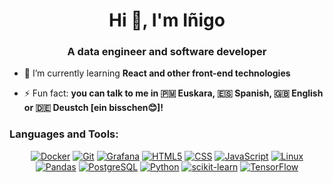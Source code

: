 <h1 align="center">Hi 👋, I'm Iñigo</h1>
<h3 align="center">A data engineer and software developer</h3>

- 🌱 I’m currently learning **React and other front-end technologies**

- ⚡ Fun fact: **you can talk to me in 🇵🇲 Euskara, 🇪🇸 Spanish, 🇬🇧 English or 🇩🇪 Deustch [ein bisschen😊]!**

<p align="left">
</p>

<h3 align="left">Languages and Tools:</h3>
<p align="center">
  <a href="https://www.docker.com/" target="_blank" rel="noreferrer"><img alt="Docker" src="https://img.shields.io/badge/-Docker-2496ED?style=flat-square&logo=docker&logoColor=white" /></a>
  <a href="https://git-scm.com/" target="_blank" rel="noreferrer"><img alt="Git" src="https://img.shields.io/badge/-Git-F05032?style=flat-square&logo=git&logoColor=white" /></a>
  <a href="https://grafana.com/" target="_blank" rel="noreferrer"><img alt="Grafana" src="https://img.shields.io/badge/-Grafana-F46800?style=flat-square&logo=grafana&logoColor=white" /></a>
  <a href="https://developer.mozilla.org/es/docs/Web/HTML" target="_blank" rel="noreferrer"><img alt="HTML5" src="https://img.shields.io/badge/-HTML-E34F26?style=flat-square&logo=html5&logoColor=white" /></a>
  <a href="https://developer.mozilla.org/es/docs/Web/CSS" target="_blank" rel="noreferrer"><img alt="CSS" src="https://img.shields.io/badge/-CSS-663399?style=flat-square&logo=css&logoColor=white" /></a>
  <a href="https://developer.mozilla.org/en-US/docs/Web/JavaScript" target="_blank" rel="noreferrer"><img alt="JavaScript" src="https://img.shields.io/badge/-JavaScript-F7DF1E?style=flat-square&logo=javascript&logoColor=000" /></a>
  <a href="https://www.linux.org/" target="_blank" rel="noreferrer"><img alt="Linux" src="https://img.shields.io/badge/-Linux-FCC624?style=flat-square&logo=linux&logoColor=000" /></a>
  <a href="https://pandas.pydata.org/" target="_blank" rel="noreferrer"><img alt="Pandas" src="https://img.shields.io/badge/-Pandas-150458?style=flat-square&logo=pandas&logoColor=white" /></a>
  <a href="https://www.postgresql.org/" target="_blank" rel="noreferrer"><img alt="PostgreSQL" src="https://img.shields.io/badge/-PostgreSQL-4169E1?style=flat-square&logo=postgresql&logoColor=white" /></a>
  <a href="https://www.python.org/" target="_blank" rel="noreferrer"><img alt="Python" src="https://img.shields.io/badge/-Python-3776AB?style=flat-square&logo=python&logoColor=white" /></a>
  <a href="https://scikit-learn.org" target="_blank" rel="noreferrer"><img alt="scikit-learn" src="https://img.shields.io/badge/-scikitlearn-F7931E?style=flat-square&logo=scikitlearn&logoColor=white" /></a>
  <a href="https://www.tensorflow.org/" target="_blank" rel="noreferrer"><img alt="TensorFlow" src="https://img.shields.io/badge/-TensorFlow-FF6F00?style=flat-square&logo=tensorflow&logoColor=white" /></a>
</p>

<!--
**iherrero12/iherrero12** is a ✨ _special_ ✨ repository because its `README.md` (this file) appears on your GitHub profile.

Here are some ideas to get you started:

- 🔭 I’m currently working on ...
- 🌱 I’m currently learning ...
- 👯 I’m looking to collaborate on ...
- 🤔 I’m looking for help with ...
- 💬 Ask me about ...
- 📫 How to reach me: ...
- 😄 Pronouns: ...
- ⚡ Fun fact: ...
-->
